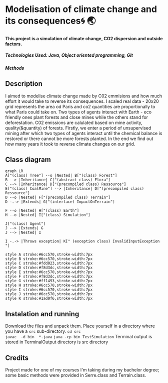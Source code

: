 # Modelisation of climate change and its consequences🌀 🌏
#### This project is a simulation of climate change, CO2 dispersion and outside factors. 
##### Technologies Used: Java, Object oriented programming, Git
#####  Methods 

## Description 
I aimed to modelise climate change made by C02 emmisions and how much effort it would take to reverse its consequences. 
I scaled real data - 20x20 grid represents the area od Paris and co2 quantities are proportionally to what Paris could take on. 
Two types of agents interact with Earth - eco friendly ones plant forests and close mines while the others stand for deforestation. C02 emissions are calulated based on mine activity, quality(&quantity) of forests.
Firstly, we enter a period of unsupervised mining after which two types of agents interact until the chemical balance is restored or there cannot be more forests planted. 
In the end we find out how many years it took to reverse climate changes on our grid.

## Class diagram

```mermaid
graph LR
A["(class) Tree"] --o |Nested| B["(class) Forest"]
B --> |Inheritance| C["(abstract class) Flora"]
C --> |Inheritance| D["(precompiled class) Ressource"]
E["(class) CoalMine"] --> |Inheritance| D["(precompiled class) Ressource"]
D --o |Nested| F["(precompiled class) Terrain"]
D -.-> |Extends| G["(interface) ImpactOnTerrain"]

F --o |Nested| H["(class) Earth"]
H --o |Nested| I["(class) Simulation"]

J["(class) Agent"]
J --> |Extends| G
J --> |Nested| I

I -.-> |Throws exception| K[" (exception class) InvalidInputException "]

style A stroke:#6cc570,stroke-width:7px
style B stroke:#6cc570,stroke-width:7px
style C stroke:#fdd023,stroke-width:7px
style D stroke:#f8d3dc,stroke-width:7px
style E stroke:#6cc570,stroke-width:7px
style F stroke:#f8d3dc,stroke-width:7px
style G stroke:#ff1493,stroke-width:7px
style H stroke:#6cc570,stroke-width:7px
style I stroke:#6cc570,stroke-width:7px
style J stroke:#6cc570,stroke-width:7px
style K stroke:#1ad0f6,stroke-width:7px

```

## Instalation and running
Download the files and unpack them.
Place yourself in a directory where you have a `src` sub-directory.
`cd src`               
`javac  -d bin  *.java`
`java -cp bin TestSimulation` 
Terminal output is stored in TerminalOutput directory is src directory


## Credits
Project made for one of my courses I'm taking during my bachelor degree; some basic methods were provided in Serre.class and Terrain.class.


